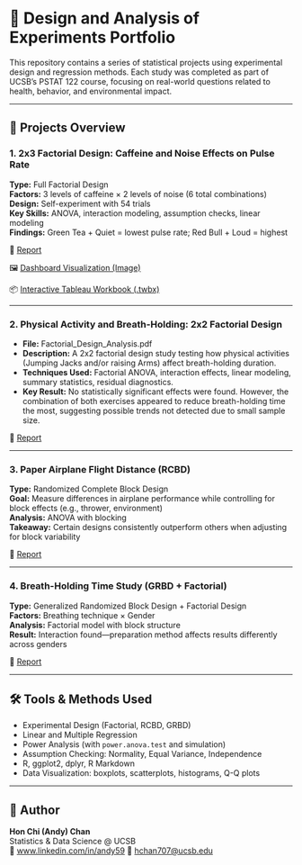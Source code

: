 # 🧪 Design and Analysis of Experiments Portfolio

This repository contains a series of statistical projects using experimental design and regression methods. Each study was completed as part of UCSB’s PSTAT 122 course, focusing on real-world questions related to health, behavior, and environmental impact.

---

## 📁 Projects Overview

### 1. **2x3 Factorial Design: Caffeine and Noise Effects on Pulse Rate**
**Type:** Full Factorial Design  
**Factors:** 3 levels of caffeine × 2 levels of noise (6 total combinations)  
**Design:** Self-experiment with 54 trials  
**Key Skills:** ANOVA, interaction modeling, assumption checks, linear modeling  
**Findings:** Green Tea + Quiet = lowest pulse rate; Red Bull + Loud = highest  

📄 [Report](https://github.com/hchan707/Design-and-Analysis-of-Experiments/blob/main/2x3FactorialDesign/2x3FactorialDesginReport.pdf) 

🖼️ [Dashboard Visualization (Image)](https://github.com/hchan707/Design-and-Analysis-of-Experiments/blob/main/2x3FactorialDesign/2x3FactorialDesign.pdf)   

📦 [Interactive Tableau Workbook (.twbx)](https://github.com/hchan707/Design-and-Analysis-of-Experiments/blob/main/2x3FactorialDesign/2x3CoffineeDesign.twbx)

---

### 2. **Physical Activity and Breath-Holding: 2x2 Factorial Design**
- **File:** Factorial_Design_Analysis.pdf
- **Description:** A 2x2 factorial design study testing how physical activities (Jumping Jacks and/or raising Arms) affect breath-holding duration.
- **Techniques Used:** Factorial ANOVA, interaction effects, linear modeling, summary statistics, residual diagnostics.
- **Key Result:** No statistically significant effects were found. However, the combination of both exercises appeared to reduce breath-holding time the most, suggesting possible trends not detected due to small sample size.

📄 [Report](https://github.com/hchan707/Design-and-Analysis-of-Experiments/blob/main/Factorial_Design_Analysis/Factorial_Design_Analysis.pdf)

---

### 3. **Paper Airplane Flight Distance (RCBD)**
**Type:** Randomized Complete Block Design  
**Goal:** Measure differences in airplane performance while controlling for block effects (e.g., thrower, environment)  
**Analysis:** ANOVA with blocking  
**Takeaway:** Certain designs consistently outperform others when adjusting for block variability  

📄 [Report](https://github.com/hchan707/Design-and-Analysis-of-Experiments/blob/main/PaperAirplane_RCBD/PaperAirplanes_RCBD_Report.pdf)

---

### 4. **Breath-Holding Time Study (GRBD + Factorial)**
**Type:** Generalized Randomized Block Design + Factorial Design  
**Factors:** Breathing technique × Gender  
**Analysis:** Factorial model with block structure  
**Result:** Interaction found—preparation method affects results differently across genders  

📄 [Report]([./Breath-Holding_GRBD_FD.pdf](https://github.com/hchan707/Design-and-Analysis-of-Experiments/blob/main/Breath-Holding_GRBD_FD/Breath-Holding_GRBD_FD.pdf))

---

## 🛠️ Tools & Methods Used

- Experimental Design (Factorial, RCBD, GRBD)
- Linear and Multiple Regression
- Power Analysis (with `power.anova.test` and simulation)
- Assumption Checking: Normality, Equal Variance, Independence
- R, ggplot2, dplyr, R Markdown
- Data Visualization: boxplots, scatterplots, histograms, Q-Q plots

---

## 👤 Author

**Hon Chi (Andy) Chan**  
Statistics & Data Science @ UCSB  
🔗 www.linkedin.com/in/andy59 
📧 hchan707@ucsb.edu
